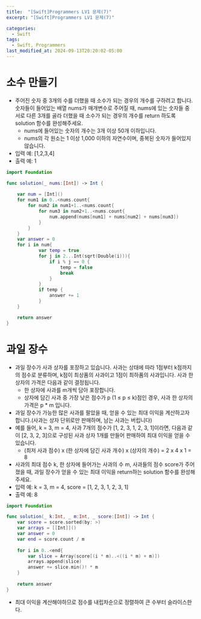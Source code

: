 ```yaml
---
title:  "[Swift]Programmers LV1 문제(7)"
excerpt: "[Swift]Programmers LV1 문제(7)"

categories:
  - Swift
tags:
  - Swift, Programmers
last_modified_at: 2024-09-13T20:20:02-05:00
---
```


# 소수 만들기
- 주어진 숫자 중 3개의 수를 더했을 때 소수가 되는 경우의 개수를 구하려고 합니다. 숫자들이 들어있는 배열 nums가 매개변수로 주어질 때, nums에 있는 숫자들 중 서로 다른 3개를 골라 더했을 때 소수가 되는 경우의 개수를 return 하도록 solution 함수를 완성해주세요.
    - nums에 들어있는 숫자의 개수는 3개 이상 50개 이하입니다.
    - nums의 각 원소는 1 이상 1,000 이하의 자연수이며, 중복된 숫자가 들어있지 않습니다.<br>
- 입력 예: [1,2,3,4]
- 출력 예: 1

```swift
import Foundation

func solution(_ nums:[Int]) -> Int {
    
    var num = [Int]()
    for num1 in 0..<nums.count{
        for num2 in num1+1..<nums.count{
            for num3 in num2+1..<nums.count{
                num.append(nums[num1] + nums[num2] + nums[num3])
            }
        }
    }
    var answer = 0
    for i in num{
            var temp = true
            for j in 2...Int(sqrt(Double(i))){
                if i % j == 0 {
                    temp = false
                    break
                }
            }
            if temp {
                answer += 1
            }  
    }

    return answer
}
```

# 과일 장수
- 과일 장수가 사과 상자를 포장하고 있습니다. 사과는 상태에 따라 1점부터 k점까지의 점수로 분류하며, k점이 최상품의 사과이고 1점이 최하품의 사과입니다. 사과 한 상자의 가격은 다음과 같이 결정됩니다.
    - 한 상자에 사과를 m개씩 담아 포장합니다.
    - 상자에 담긴 사과 중 가장 낮은 점수가 p (1 ≤ p ≤ k)점인 경우, 사과 한 상자의 가격은 p * m 입니다.
- 과일 장수가 가능한 많은 사과를 팔았을 때, 얻을 수 있는 최대 이익을 계산하고자 합니다.(사과는 상자 단위로만 판매하며, 남는 사과는 버립니다)
- 예를 들어, k = 3, m = 4, 사과 7개의 점수가 [1, 2, 3, 1, 2, 3, 1]이라면, 다음과 같이 [2, 3, 2, 3]으로 구성된 사과 상자 1개를 만들어 판매하여 최대 이익을 얻을 수 있습니다.
    - (최저 사과 점수) x (한 상자에 담긴 사과 개수) x (상자의 개수) = 2 x 4 x 1 = 8
- 사과의 최대 점수 k, 한 상자에 들어가는 사과의 수 m, 사과들의 점수 score가 주어졌을 때, 과일 장수가 얻을 수 있는 최대 이익을 return하는 solution 함수를 완성해주세요.
- 입력 예: k = 3, m = 4, score = [1, 2, 3, 1, 2, 3, 1]
- 출력 예: 8<br>

```swift
import Foundation

func solution(_ k:Int, _ m:Int, _ score:[Int]) -> Int {
    var score = score.sorted(by: >)
    var arrays = [[Int]]()
    var answer = 0
    var end = score.count / m
    
    for i in 0..<end{
        var slice = Array(score[(i * m)..<((i * m) + m)])
        arrays.append(slice)
        answer += slice.min()! * m
    }
    
    return answer
}
```
- 최대 이익을 계산해야하므로 점수를 내립차순으로 정렬하여 큰 수부터 슬라이스한다.
